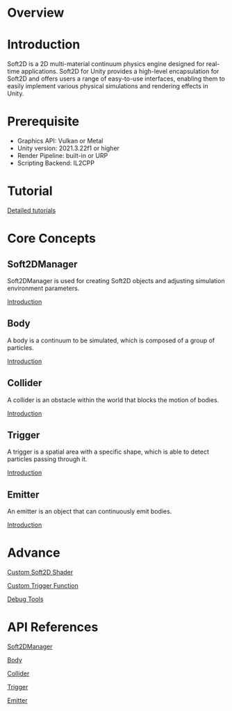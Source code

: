 # Overview

# Introduction

Soft2D is a 2D multi-material continuum physics engine designed for real-time applications. Soft2D for Unity provides a high-level encapsulation for Soft2D and offers users a range of easy-to-use interfaces, enabling them to easily implement various physical simulations and rendering effects in Unity.

# Prerequisite

- Graphics API: Vulkan or Metal
- Unity version: 2021.3.22f1 or higher
- Render Pipeline: built-in or URP
- Scripting Backend: IL2CPP

# Tutorial

[Detailed tutorials](Tutorials/Tutorial.md)

# Core Concepts

## Soft2DManager

Soft2DManager is used for creating Soft2D objects and adjusting simulation environment parameters.

[Introduction](BasicComponents/Soft2DManager.md)

## Body

A body is a continuum to be simulated, which is composed of a group of particles.

[Introduction](BasicComponents/Body.md)

## Collider

A collider is an obstacle within the world that blocks the motion of bodies.

[Introduction](BasicComponents/Collider.md)

## Trigger

A trigger is a spatial area with a specific shape, which is able to detect particles passing through it.

[Introduction](BasicComponents/Trigger.md)

## Emitter

An emitter is an object that can continuously emit bodies.

[Introduction](BasicComponents/Emitter.md)

# Advance

[Custom Soft2D Shader](Advance/CustomShader.md)

[Custom Trigger Function](Advance/CustomTrigger.md)

[Debug Tools](Advance/DebugTools.md)

# API References

[Soft2DManager]()

[Body]()

[Collider]()

[Trigger]()

[Emitter]()